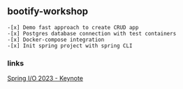 ## bootify-workshop

    -[x] Demo fast approach to create CRUD app
    -[x] Postgres database connection with test containers
    -[x] Docker-compose integration
    -[x] Init spring project with spring CLI 

### links

[Spring I/O 2023 - Keynote](https://www.youtube.com/watch?v=IgmeFeTU1a4)